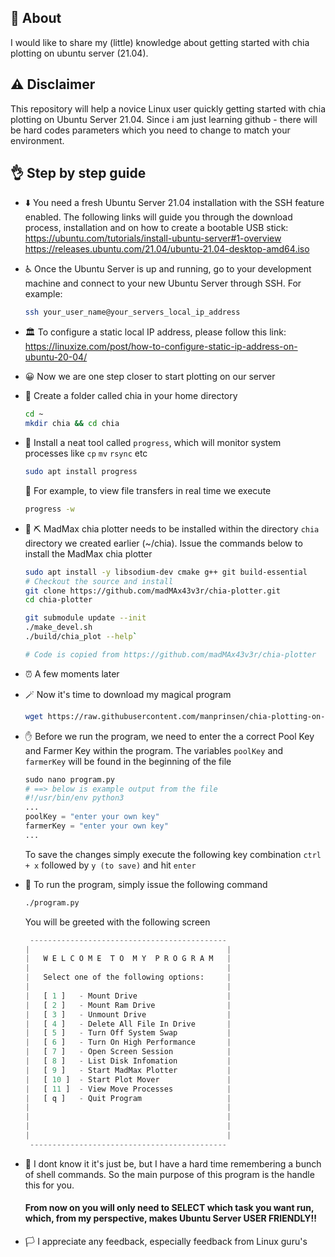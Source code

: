 ## 🌱 About

I would like to share my (little) knowledge about getting started with chia plotting on ubuntu server (21.04).

## ⚠️ Disclaimer

This repository will help a novice Linux user quickly getting started with chia plotting on Ubuntu Server 21.04. Since i am just learning github - there will be hard codes parameters which you need to change to match your environment.

## 👌 Step by step guide

* ⬇️ You need a fresh Ubuntu Server 21.04 installation with the SSH feature enabled. The following links will guide you through the download process, installation and on how to create a bootable USB stick:
  https://ubuntu.com/tutorials/install-ubuntu-server#1-overview
  https://releases.ubuntu.com/21.04/ubuntu-21.04-desktop-amd64.iso

* ♿ Once the Ubuntu Server is up and running, go to your development machine and connect to your new Ubuntu Server through SSH. For example:

  ```bash
  ssh your_user_name@your_servers_local_ip_address
  ```

- 🏛️ To configure a static local IP address, please follow this link: https://linuxize.com/post/how-to-configure-static-ip-address-on-ubuntu-20-04/

- 😀 Now we are one step closer to start plotting on our server

- 📁 Create a folder called chia in your home directory 

  ```bash
  cd ~
  mkdir chia && cd chia
  ```

- 🔄 Install a neat tool called `progress`, which will monitor system processes like `cp` `mv` `rsync` etc 

  ```bash
  sudo apt install progress
  ```

  📶 For example, to view file transfers in real time we execute

  ```bash
  progress -w
  ```

- 💽 ⛏️ MadMax chia plotter needs to be installed within the directory `chia` directory we created earlier (~/chia). Issue the commands below to install the MadMax chia plotter  

  ```bash
  sudo apt install -y libsodium-dev cmake g++ git build-essential
  # Checkout the source and install
  git clone https://github.com/madMAx43v3r/chia-plotter.git 
  cd chia-plotter
  
  git submodule update --init
  ./make_devel.sh
  ./build/chia_plot --help`
  
  # Code is copied from https://github.com/madMAx43v3r/chia-plotter
  ```

* ⏰ A few moments later

* 🪄 Now it's time to download my magical program  

  ```bash
  wget https://raw.githubusercontent.com/manprinsen/chia-plotting-on-ubuntu-server/main/program.py && sudo chmod 777 program.py
  ```

* ✋ Before we run the program, we need to enter the a correct Pool Key and Farmer Key within the program.
  The variables `poolKey` and `farmerKey` will be found in the beginning of the file

  ```python
  sudo nano program.py
  # ==> below is example output from the file
  #!/usr/bin/env python3
  ...
  poolKey = "enter your own key"
  farmerKey = "enter your own key"
  ...
  ```

  To save the changes simply execute the following key combination `ctrl + x` followed by `y (to save)` and hit  `enter`

* 🚀 To run the program, simply issue the following command

  ```bash
  ./program.py
  ```

  You will be greeted with the following screen

  ```python
   --------------------------------------------
  |                                            |
  |   W E L C O M E  T O  M Y  P R O G R A M   |
  |                                            |
  |   Select one of the following options:     |
  |                                            |
  |   [ 1 ]   - Mount Drive                    |
  |   [ 2 ]   - Mount Ram Drive                |
  |   [ 3 ]   - Unmount Drive                  |
  |   [ 4 ]   - Delete All File In Drive       |
  |   [ 5 ]   - Turn Off System Swap           |
  |   [ 6 ]   - Turn On High Performance       |
  |   [ 7 ]   - Open Screen Session            |
  |   [ 8 ]   - List Disk Infomation           |
  |   [ 9 ]   - Start MadMax Plotter           |
  |   [ 10 ]  - Start Plot Mover               |
  |   [ 11 ]  - View Move Processes            |
  |   [ q ]   - Quit Program                   |
  |                                            |
  |                                            |
  |                                            |
  |                                            |
   --------------------------------------------
  ```

* 🙏 I dont know it it's just be, but I have a hard time remembering a bunch of shell commands. So the main purpose  of this program is the handle this for you. 

  #### From now on you will only need to SELECT which task you want run, which, from my perspective, makes Ubuntu Server USER FRIENDLY!!

* 🏳️ I appreciate any feedback, especially feedback from Linux guru's

